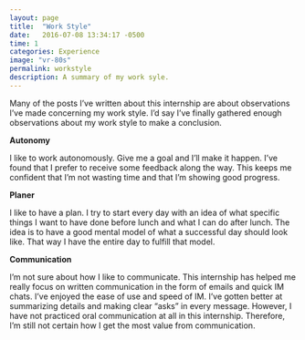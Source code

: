 ```yaml
---
layout: page
title:  "Work Style"
date:   2016-07-08 13:34:17 -0500
time: 1
categories: Experience
image: "vr-80s"
permalink: workstyle
description: A summary of my work syle.
---
```

Many of the posts I’ve written about this internship are about observations I’ve made concerning my work style. I’d say I’ve finally gathered enough observations about my work style to make a conclusion.

**Autonomy**

I like to work autonomously. Give me a goal and I’ll make it happen. I’ve found that I prefer to receive some feedback along the way. This keeps me confident that I’m not wasting time and that I’m showing good progress.

**Planer**

I like to have a plan. I try to start every day with an idea of what specific things I want to have done before lunch and what I can do after lunch. The idea is to have a good mental model of what a successful day should look like. That way I have the entire day to fulfill that model.

**Communication**

I’m not sure about how I like to communicate. This internship has helped me really focus on written communication in the form of emails and quick IM chats. I’ve enjoyed the ease of use and speed of IM. I’ve gotten better at summarizing details and making clear “asks” in every message. However, I have not practiced oral communication at all in this internship. Therefore, I’m still not certain how I get the most value from communication. 
